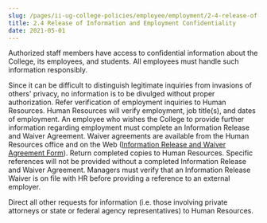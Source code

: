 ```yaml
---
slug: /pages/ii-ug-college-policies/employee/employment/2-4-release-of-information-and-employment-confidentiality
title: 2.4 Release of Information and Employment Confidentiality
date: 2021-05-01
---
```

Authorized staff members have access to confidential information about the College, its employees, and students. All employees must handle such information responsibly.

Since it can be difficult to distinguish legitimate inquiries from invasions of others' privacy, no information is to be divulged without proper authorization. Refer verification of employment inquiries to Human Resources. Human Resources will verify employment, job title(s), and dates of employment. An employee who wishes the College to provide further information regarding employment must complete an Information Release and Waiver Agreement. Waiver agreements are available from the Human Resources office and on the Web ([Information Release and Waiver Agreement Form](/assets/information_release_waiver_agreement.1.18.16.pdf)). Return completed copies to Human Resources. Specific references will not be provided without a completed Information Release and Waiver Agreement. Managers must verify that an Information Release Waiver is on file with HR before providing a reference to an external employer.

Direct all other requests for information (i.e. those involving private attorneys or state or federal agency representatives) to Human Resources.